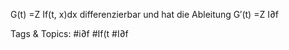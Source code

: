 G(t) =Z
If(t, x)dx
differenzierbar und hat die Ableitung
G′(t) =Z
I∂f

   Tags & Topics:
   #i∂f
   #If(t
   #I∂f